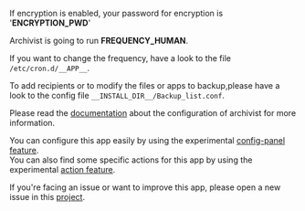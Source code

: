 If encryption is enabled, your password for encryption is '__ENCRYPTION_PWD__'

Archivist is going to run __FREQUENCY_HUMAN__.

If you want to change the frequency, have a look to the file `/etc/cron.d/__APP__`.

To add recipients or to modify the files or apps to backup,please have a look to the config file `__INSTALL_DIR__/Backup_list.conf`.

Please read the [documentation](https://github.com/maniackcrudelis/archivist/blob/master/Configuration.md) about the configuration of archivist for more information.

You can configure this app easily by using the experimental [config-panel feature](https://__DOMAIN__/yunohost/admin/#/apps/__APP__/config-panel).  
You can also find some specific actions for this app by using the experimental [action feature](https://__DOMAIN__/yunohost/admin/#/apps/__APP__/actions).

If you're facing an issue or want to improve this app, please open a new issue in this [project](https://github.com/YunoHost-Apps/archivist_ynh).
